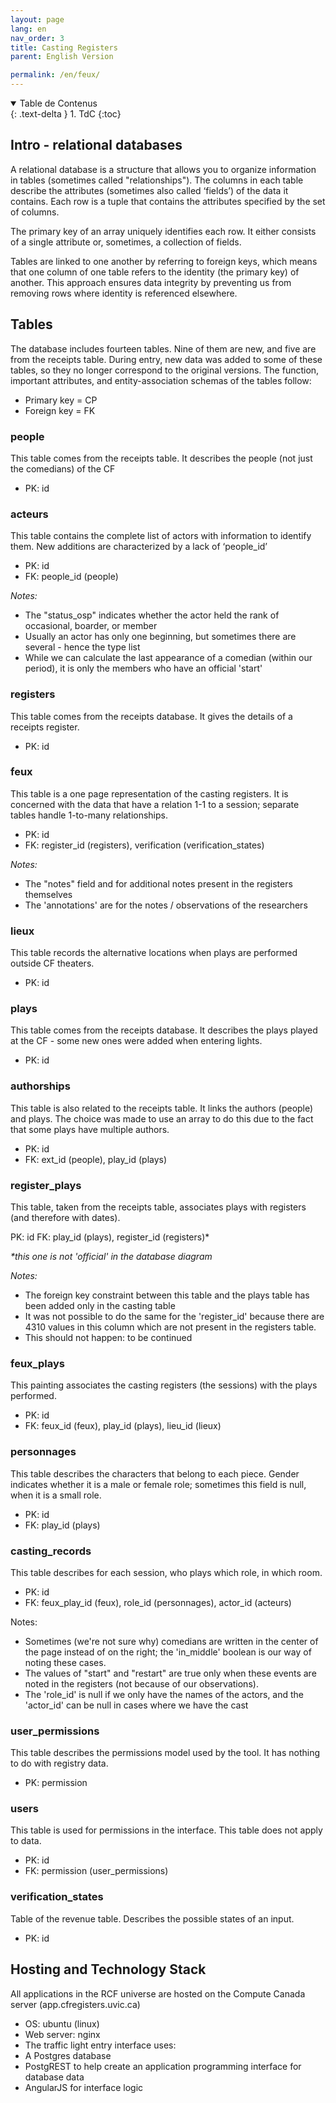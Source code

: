 ```yaml
---
layout: page
lang: en
nav_order: 3
title: Casting Registers
parent: English Version

permalink: /en/feux/
---
```


<details open markdown="block">
  <summary>
    Table de Contenus
  </summary>
  {: .text-delta }
1. TdC
{:toc}
</details>


## Intro -  relational databases

A relational database is a structure that allows you to organize information in tables (sometimes called "relationships"). The columns in each table describe the attributes (sometimes also called ‘fields’) of the data it contains. Each row is a tuple that contains the attributes specified by the set of columns.

The primary key of an array uniquely identifies each row. It either consists of a single attribute or, sometimes, a collection of fields.

Tables are linked to one another by referring to foreign keys, which means that one column of one table refers to the identity (the primary key) of another. This approach ensures data integrity by preventing us from removing rows where identity is referenced elsewhere.

## Tables

The database includes fourteen tables. Nine of them are new, and five are from the receipts table. During entry, new data was added to some of these tables, so they no longer correspond to the original versions. The function, important attributes, and entity-association schemas of the tables follow:

- Primary key = CP
- Foreign key = FK

### people

This table comes from the receipts table. It describes the people (not just the comedians) of the CF

- PK: id

### acteurs

This table contains the complete list of actors with information to identify them. New additions are characterized by a lack of ‘people_id’

- PK: id
- FK: people_id (people)

_Notes:_
- The "status_osp" indicates whether the actor held the rank of occasional, boarder, or member
- Usually an actor has only one beginning, but sometimes there are several - hence the type list
- While we can calculate the last appearance of a comedian (within our period), it is only the members who have an official 'start'


###  registers

This table comes from the receipts database. It gives the details of a receipts register.

- PK: id

###  feux

This table is a one page representation of the casting registers. It is concerned with the data that have a relation 1-1 to a session; separate tables handle 1-to-many relationships.

- PK: id
- FK: register_id (registers), verification (verification_states)

_Notes:_
- The "notes" field and for additional notes present in the registers themselves
- The 'annotations' are for the notes / observations of the researchers

###  lieux

This table records the alternative locations when plays are performed outside CF theaters.

- PK: id

###  plays

This table comes from the receipts database. It describes the plays played at the CF - some new ones were added when entering lights.

- PK: id

###  authorships

This table is also related to the receipts table. It links the authors (people) and plays. The choice was made to use an array to do this due to the fact that some plays have multiple authors.

- PK: id
- FK: ext_id (people), play_id (plays)


###  register_plays

This table, taken from the receipts table, associates plays with registers (and therefore with dates).

PK: id
FK: play_id (plays), register_id (registers)*

_*this one is not 'official' in the database diagram_

_Notes:_

- The foreign key constraint between this table and the plays table has been added only in the casting table
- It was not possible to do the same for the 'register_id' because there are 4310 values in this column which are not present in the registers table.
- This should not happen: to be continued


###  feux_plays

This painting associates the casting registers (the sessions) with the plays performed.

- PK: id
- FK: feux_id (feux), play_id (plays), lieu_id (lieux)


###  personnages

This table describes the characters that belong to each piece. Gender indicates whether it is a male or female role; sometimes this field is null, when it is a small role.

- PK: id
- FK: play_id (plays)

###  casting_records
This table describes for each session, who plays which role, in which room.

- PK: id
- FK: feux_play_id (feux), role_id (personnages), actor_id (acteurs)


Notes:
- Sometimes (we're not sure why) comedians are written in the center of the page instead of on the right; the 'in_middle' boolean is our way of noting these cases.
- The values of "start" and "restart" are true only when these events are noted in the registers (not because of our observations).
- The 'role_id' is null if we only have the names of the actors, and the 'actor_id' can be null in cases where we have the cast

###  user_permissions

This table describes the permissions model used by the tool. It has nothing to do with registry data.

- PK: permission

###  users

This table is used for permissions in the interface. This table does not apply to data.

- PK: id
- FK: permission (user_permissions)


###  verification_states

Table of the revenue table. Describes the possible states of an input.

- PK: id

## Hosting and Technology Stack
All applications in the RCF universe are hosted on the Compute Canada server (app.cfregisters.uvic.ca)
- OS: ubuntu (linux)
- Web server: nginx
- The traffic light entry interface uses:
- A Postgres database
- PostgREST to help create an application programming interface for database data
- AngularJS for interface logic
